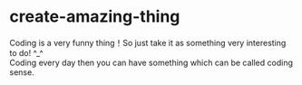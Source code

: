 <h1>create-amazing-thing</h1>
 Coding is a very funny thing！So just take it as something very interesting to do! ^_^ <br>
 Coding every day then you can have something which can be called coding sense.
